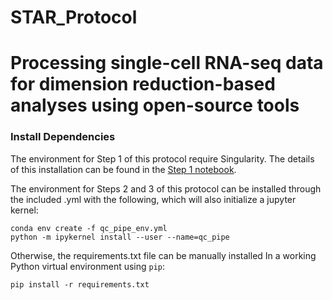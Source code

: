 # STAR_Protocol

# Processing single-cell RNA-seq data for dimension reduction-based analyses using open-source tools

### Install Dependencies
The environment for Step 1 of this protocol require Singularity. The details of this installation can be found in the [Step 1 notebook](https://github.com/KenLauLab/STAR_Protocol/blob/master/Step_1_Bioinformatics_Pipeline.ipynb).


The environment for Steps 2 and 3 of this protocol can be installed through the included .yml with the following, which will also initialize a jupyter kernel: 
```
conda env create -f qc_pipe_env.yml
python -m ipykernel install --user --name=qc_pipe
```

Otherwise, the requirements.txt file can be manually installed In a working Python virtual environment using `pip`:
```
pip install -r requirements.txt
```
